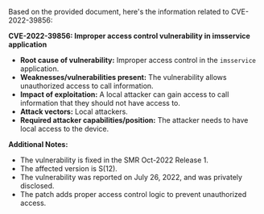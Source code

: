 Based on the provided document, here's the information related to CVE-2022-39856:

**CVE-2022-39856: Improper access control vulnerability in imsservice application**

*   **Root cause of vulnerability:** Improper access control in the `imsservice` application.
*   **Weaknesses/vulnerabilities present:** The vulnerability allows unauthorized access to call information.
*   **Impact of exploitation:** A local attacker can gain access to call information that they should not have access to.
*   **Attack vectors:** Local attackers.
*   **Required attacker capabilities/position:** The attacker needs to have local access to the device.

**Additional Notes:**

*   The vulnerability is fixed in the SMR Oct-2022 Release 1.
*   The affected version is S(12).
*   The vulnerability was reported on July 26, 2022, and was privately disclosed.
*   The patch adds proper access control logic to prevent unauthorized access.